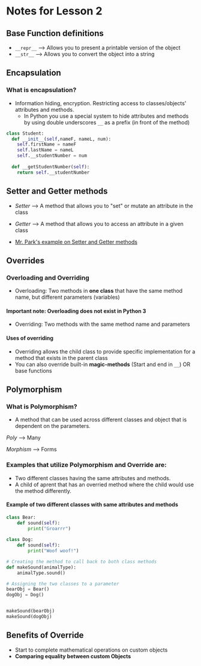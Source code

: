 # Notes for Lesson 2
## Base Function definitions
* ```__repr__``` --> Allows you to present a printable version of the object
* ```__str__``` --> Allows you to convert the object into a string 

## Encapsulation
### What is encapsulation?
* Information hiding, encryption. Restricting access to classes/objects' attributes and methods. 
  * In Python you use a special system to hide attributes and methods by using double underscores ```__``` as a prefix (in front of the method)
  
```python
class Student:
  def __init__(self,nameF, nameL, num):
    self.firstName = nameF
    self.lastName = nameL
    self.__studentNumber = num
  
  def __getStudentNumber(self):
    return self.__studentNumber
```
## Setter and Getter methods 
* *Setter* --> A method that allows you to "set" or mutate an attribute in the class
* *Getter* --> A method that allows you to access an attribute in a given class 

* [Mr. Park's example on Setter and Getter methods](https://replit.com/@mrparkonline/oop-encapsulation#main.py)


## Overrides 
### Overloading and Overriding 

* Overloading: Two methods in **one class** that have the same method name, but different parameters (variables) 
#### Important note: Overloading does not exist in Python 3 
* Overriding: Two methods with the same method name and parameters
#### Uses of overriding
  * Overriding allows the child class to provide specific implementation for a method that exists in the parent class
  * You can also override built-in **magic-methods** (Start and end in ```__```) OR base functions  

## Polymorphism 
### What is Polymorphism?
* A method that can be used across different classes and object that is dependent on the parameters. 

_Poly_ --> Many

_Morphism_ --> Forms 
### Examples that utilize Polymorphism and Override are:
* Two different classes having the same attributes and methods.
* A child of aprent that has an overried method where the child would use the method differently. 

#### Example of two different classes with same attributes and methods
```python
class Bear:
    def sound(self):
        print("Groarrr")
 
class Dog:
    def sound(self):
        print("Woof woof!")

# Creating the method to call back to both class methods 
def makeSound(animalType):
    animalType.sound()

# Assigning the two classes to a parameter
bearObj = Bear()    
dogObj = Dog()


makeSound(bearObj)
makeSound(dogObj)
```
## Benefits of Override

* Start to complete mathematical operations on custom objects 
* **Comparing equality between custom Objects**







